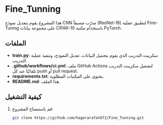 # Fine_Tunning

هذا المشروع يقوم بتعديل نموذج CNN مدرّب مسبقاً (ResNet-18) لتطبيق عملية Fine-Tuning على مجموعة بيانات CIFAR-10 باستخدام مكتبة PyTorch.

## الملفات

- **train.py**: سكريبت التدريب الذي يقوم بتحميل البيانات، تعديل النموذج، وتنفيذ عملية التدريب.
- **.github/workflows/ci.yml**: ملف GitHub Actions لتشغيل سكريبت التدريب تلقائيًا عند كل push أو pull request.
- **requirements.txt**: يحتوي على المكتبات المطلوبة.
- **README.md**: هذا الملف.

## كيفية التشغيل

1. قم باستنساخ المشروع:
   ```bash
   git clone https://github.com/hagerarafat672/Fine_Tunning.git
